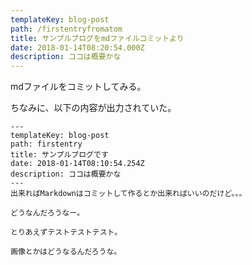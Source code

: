 ```yaml
---
templateKey: blog-post
path: /firstentryfromatom
title: サンプルブログをmdファイルコミットより
date: 2018-01-14T08:20:54.000Z
description: ココは概要かな
---
```


mdファイルをコミットしてみる。

ちなみに、以下の内容が出力されていた。

```
---
templateKey: blog-post
path: firstentry
title: サンプルブログです
date: 2018-01-14T08:10:54.254Z
description: ココは概要かな
---
出来ればMarkdownはコミットして作るとか出来ればいいのだけど。。。

どうなんだろうなー。

とりあえずテストテストテスト。

画像とかはどうなるんだろうな。
```
